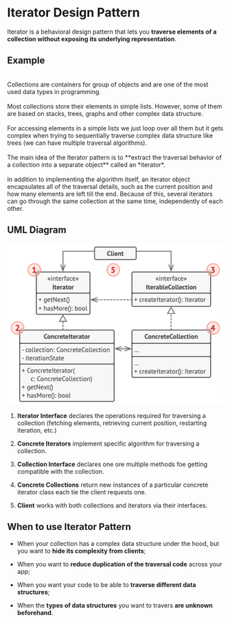 <h1>Iterator Design Pattern</h1>

Iterator is a behavioral design pattern that lets you **traverse elements of a collection without exposing its underlying representation**.

<h2>Example</h2>
<br>Collections are containers for group of objects and are one of the most used data types in programming.</br>
<br>Most collections store their elements in simple lists. However, some of them are based on stacks, trees, graphs and other complex data structure.</br>
<br>For accessing elements in a simple lists we just loop over all them but it gets complex when trying to sequentially traverse complex data structure like trees (we can have multiple traversal algorithms).</br>
<br>The main idea of the Iterator pattern is to **extract the traversal behavior of a collection into a separate object** called an *iterator*.</br>
<br>In addition to implementing the algorithm itself, an iterator object encapsulates all of the traversal details, such as the current position and how many elements are left till the end. Because of this, several iterators can go through the same collection at the same time, independently of each other.</br>

<h2>UML Diagram</h2>

![img.png](img.png)

<ol>
<li>

**Iterator Interface** declares the operations required for traversing a collection (fetching elements, retrieving current position, restarting iteration, etc.)
</li>
<li>

**Concrete Iterators** implement specific algorithm for traversing a collection.
</li>
<li>

**Collection Interface** declares one ore multiple methods foe getting compatible with the collection.
</li>
<li>

**Concrete Collections** return new instances of a particular concrete iterator class each tie the client requests one.
</li>
<li>

**Client** works with both collections and iterators via their interfaces.
</li>
</ol>

<h2>When to use Iterator Pattern</h2>
<ul>
<li>

When your collection has a complex data structure under the hood, but you want to **hide its complexity from clients**;
</li>
<li>

When you want to **reduce duplication of the traversal code** across your app;
</li>
<li>

When you want your code to be able to **traverse different data structures**;
</li>
<li>

When the **types of data structures** you want to travers **are unknown beforehand**.
</li>
</ul>